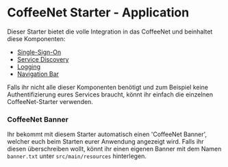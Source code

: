 # CoffeeNet Starter - Application

Dieser Starter bietet die volle Integration in das CoffeeNet und beinhaltet diese Komponenten:
 * [Single-Sign-On](https://gitlab.synyx.de/coffeenet/coffeenet-starter/blob/master/coffeenet-starter-sso/README.md)
 * [Service Discovery](https://gitlab.synyx.de/coffeenet/coffeenet-starter/blob/master/coffeenet-starter-discovery/README.md)
 * [Logging](https://gitlab.synyx.de/coffeenet/coffeenet-starter/blob/master/coffeenet-starter-logging/README.md)
 * [Navigation Bar](https://gitlab.synyx.de/coffeenet/coffeenet-navigation-bar/blob/master/README.md)

Falls ihr nicht alle dieser Komponenten benötigt und zum Beispiel keine Authentifizierung eures Services braucht,
könnt ihr einfach die einzelnen CoffeeNet-Starter verwenden.

### CoffeeNet Banner
Ihr bekommt mit diesem Starter automatisch einen 'CoffeeNet Banner', welcher euch beim Starten eurer Anwendung angezeigt wird.
Falls ihr diesen überschreiben wollt, könnt ihr einen eigenen Banner mit dem Namen `banner.txt` unter `src/main/resources` hinterlegen.
